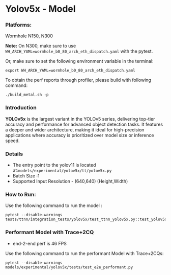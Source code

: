 # Yolov5x - Model

### Platforms:

Wormhole N150, N300

**Note:** On N300, make sure to use `WH_ARCH_YAML=wormhole_b0_80_arch_eth_dispatch.yaml` with the pytest.

Or, make sure to set the following environment variable in the terminal:
```
export WH_ARCH_YAML=wormhole_b0_80_arch_eth_dispatch.yaml
```

To obtain the perf reports through profiler, please build with following command:
```
./build_metal.sh -p
```

### Introduction

**YOLOv5x** is the largest variant in the YOLOv5 series, delivering top-tier accuracy and performance for advanced object detection tasks. It features a deeper and wider architecture, making it ideal for high-precision applications where accuracy is prioritized over model size or inference speed.


### Details

- The entry point to the yolov11 is located at:`models/experimental/yolov5x/tt/yolov5x.py`
- Batch Size :1
- Supported Input Resolution - (640,640) (Height,Width)

### How to Run:

Use the following command to run the model :

```
pytest --disable-warnings tests/ttnn/integration_tests/yolov5x/test_ttnn_yolov5x.py::test_yolov5x
```

### Performant Model with Trace+2CQ
- end-2-end perf is 46 FPS

Use the following command to run the performant Model with Trace+2CQs:

```
pytest --disable-warnings models/experimental/yolov5x/tests/test_e2e_performant.py
```
